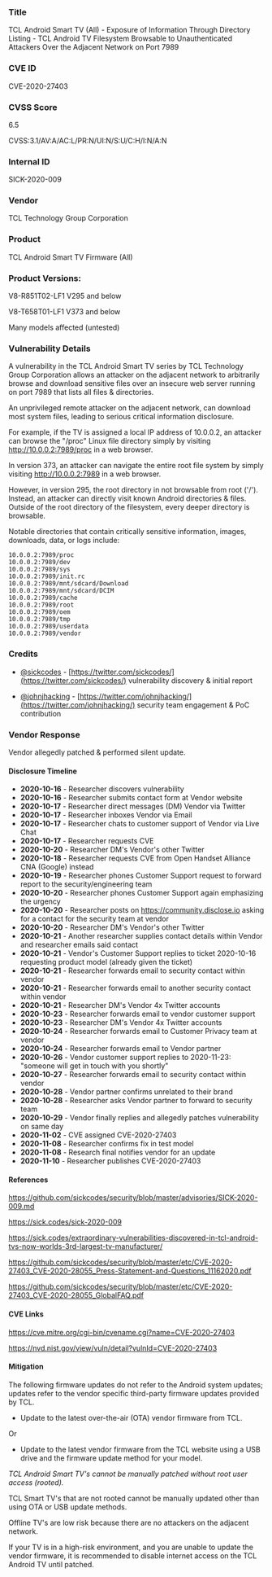 ### Title
TCL Android Smart TV (All) - Exposure of Information Through Directory Listing - TCL Android TV Filesystem Browsable to Unauthenticated Attackers Over the Adjacent Network on Port 7989

### CVE ID
CVE-2020-27403

### CVSS Score
6.5

CVSS:3.1/AV:A/AC:L/PR:N/UI:N/S:U/C:H/I:N/A:N

### Internal ID
SICK-2020-009
        
### Vendor
TCL Technology Group Corporation   
        
### Product
TCL Android Smart TV Firmware (All)

### Product Versions:
V8-R851T02-LF1 V295 and below

V8-T658T01-LF1 V373 and below

Many models affected (untested)

### Vulnerability Details

A vulnerability in the TCL Android Smart TV series by TCL Technology Group Corporation allows an attacker on the adjacent network to arbitrarily browse and download sensitive files over an insecure web server running on port 7989 that lists all files & directories.

An unprivileged remote attacker on the adjacent network, can download most system files, leading to serious critical information disclosure.

For example, if the TV is assigned a local IP address of 10.0.0.2, an attacker can browse the "/proc" Linux file directory simply by visiting http://10.0.0.2:7989/proc in a web browser.

In version 373, an attacker can navigate the entire root file system by simply visiting http://10.0.0.2:7989 in a web browser.

However, in version 295, the root directory in not browsable from root ('/'). Instead, an attacker can directly visit known Android directories & files. Outside of the root directory of the filesystem, every deeper directory is browsable.

Notable directories that contain critically sensitive information, images, downloads, data, or logs include:

```shell
10.0.0.2:7989/proc
10.0.0.2:7989/dev
10.0.0.2:7989/sys
10.0.0.2:7989/init.rc
10.0.0.2:7989/mnt/sdcard/Download
10.0.0.2:7989/mnt/sdcard/DCIM
10.0.0.2:7989/cache
10.0.0.2:7989/root
10.0.0.2:7989/oem
10.0.0.2:7989/tmp
10.0.0.2:7989/userdata
10.0.0.2:7989/vendor
```

### Credits
- [@sickcodes](https://twitter.com/sickcodes/) - [https://twitter.com/sickcodes/](https://twitter.com/sickcodes/) vulnerability discovery & initial report

- [@johnjhacking](https://twitter.com/johnjhacking/) - [https://twitter.com/johnjhacking/](https://twitter.com/johnjhacking/) security team engagement & PoC contribution

### Vendor Response
Vendor allegedly patched & performed silent update.

#### Disclosure Timeline
* **2020-10-16** - Researcher discovers vulnerability
* **2020-10-16** - Researcher submits contact form at Vendor website
* **2020-10-17** - Researcher direct messages (DM) Vendor via Twitter
* **2020-10-17** - Researcher inboxes Vendor via Email
* **2020-10-17** - Researcher chats to customer support of Vendor via Live Chat
* **2020-10-17** - Researcher requests CVE
* **2020-10-20** - Researcher DM's Vendor's other Twitter
* **2020-10-18** - Researcher requests CVE from Open Handset Alliance CNA (Google) instead
* **2020-10-19** - Researcher phones Customer Support request to forward report to the security/engineering team
* **2020-10-20** - Researcher phones Customer Support again emphasizing the urgency
* **2020-10-20** - Researcher posts on https://community.disclose.io asking for a contact for the security team at vendor
* **2020-10-20** - Researcher DM's Vendor's other Twitter
* **2020-10-21** - Another researcher supplies contact details within Vendor and researcher emails said contact
* **2020-10-21** - Vendor's Customer Support replies to ticket 2020-10-16 requesting product model (already given the ticket)
* **2020-10-21** - Researcher forwards email to security contact within vendor
* **2020-10-21** - Researcher forwards email to another security contact within vendor
* **2020-10-21** - Researcher DM's Vendor 4x Twitter accounts
* **2020-10-23** - Researcher forwards email to vendor customer support
* **2020-10-23** - Researcher DM's Vendor 4x Twitter accounts
* **2020-10-24** - Researcher forwards email to Customer Privacy team at vendor
* **2020-10-24** - Researcher forwards email to Vendor partner
* **2020-10-26** - Vendor customer support replies to 2020-11-23: "someone will get in touch with you shortly"
* **2020-10-27** - Researcher forwards email to security contact within vendor
* **2020-10-28** - Vendor partner confirms unrelated to their brand
* **2020-10-28** - Researcher asks Vendor partner to forward to security team
* **2020-10-29** - Vendor finally replies and allegedly patches vulnerability on same day
* **2020-11-02** - CVE assigned CVE-2020-27403
* **2020-11-08** - Researcher confirms fix in test model
* **2020-11-08** - Research final notifies vendor for an update
* **2020-11-10** - Researcher publishes CVE-2020-27403


#### References

https://github.com/sickcodes/security/blob/master/advisories/SICK-2020-009.md

https://sick.codes/sick-2020-009

https://sick.codes/extraordinary-vulnerabilities-discovered-in-tcl-android-tvs-now-worlds-3rd-largest-tv-manufacturer/

https://github.com/sickcodes/security/blob/master/etc/CVE-2020-27403_CVE-2020-28055_Press-Statement-and-Questions_11162020.pdf

https://github.com/sickcodes/security/blob/master/etc/CVE-2020-27403_CVE-2020-28055_GlobalFAQ.pdf

#### CVE Links

https://cve.mitre.org/cgi-bin/cvename.cgi?name=CVE-2020-27403

https://nvd.nist.gov/view/vuln/detail?vulnId=CVE-2020-27403

#### Mitigation

The following firmware updates do not refer to the Android system updates; updates refer to the vendor specific third-party firmware updates provided by TCL.

- Update to the latest over-the-air (OTA) vendor firmware from TCL.

Or

- Update to the latest vendor firmware from the TCL website using a USB drive and the firmware update method for your model.

_TCL Android Smart TV's cannot be manually patched without root user access (rooted)._

TCL Smart TV's that are not rooted cannot be manually updated other than using OTA or USB update methods.

Offline TV's are low risk because there are no attackers on the adjacent network.

If your TV is in a high-risk environment, and you are unable to update the vendor firmware, it is recommended to disable internet access on the TCL Android TV until patched.
